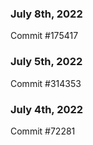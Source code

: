 ### July 8th, 2022

Commit #175417

### July 5th, 2022

Commit #314353


### July 4th, 2022

Commit #72281

